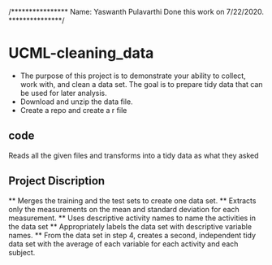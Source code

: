 /****************
 Name:   Yaswanth Pulavarthi
 Done this work on 7/22/2020.
***************/
# UCML-cleaning_data
* The purpose of this project is to demonstrate your ability to collect, work with, and clean a data set. The goal is to prepare tidy data that can be used for later analysis.
* Download and unzip the data file.
* Create a repo and create a r file

## code
  Reads all the given files and transforms into a tidy data as what they asked
## Project Discription
** Merges the training and the test sets to create one data set.
** Extracts only the measurements on the mean and standard deviation for each measurement.
** Uses descriptive activity names to name the activities in the data set
** Appropriately labels the data set with descriptive variable names.
** From the data set in step 4, creates a second, independent tidy data set with the average of each variable for each  activity and each subject.
